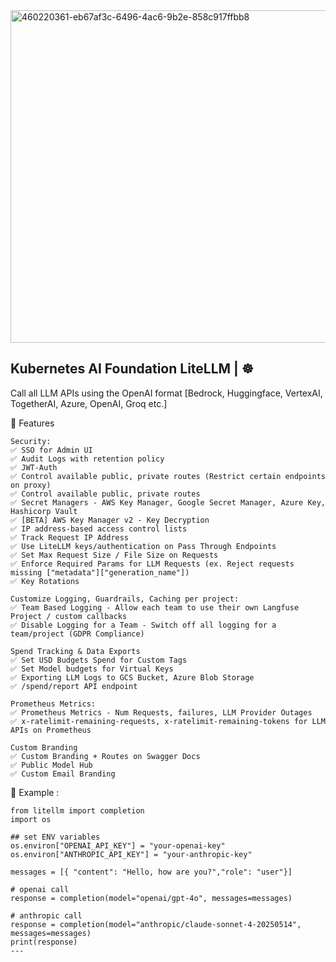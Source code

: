 <img width="960" height="532" alt="460220361-eb67af3c-6496-4ac6-9b2e-858c917ffbb8" src="https://github.com/user-attachments/assets/b1ddcc59-ca08-4c17-bb55-27645e55cf2f" />


## Kubernetes AI Foundation LiteLLM | ☸️
Call all LLM APIs using the OpenAI format [Bedrock, Huggingface, VertexAI, TogetherAI, Azure, OpenAI, Groq etc.] 

🎯 Features
```
Security:
✅ SSO for Admin UI
✅ Audit Logs with retention policy
✅ JWT-Auth
✅ Control available public, private routes (Restrict certain endpoints on proxy)
✅ Control available public, private routes
✅ Secret Managers - AWS Key Manager, Google Secret Manager, Azure Key, Hashicorp Vault
✅ [BETA] AWS Key Manager v2 - Key Decryption
✅ IP address‑based access control lists
✅ Track Request IP Address
✅ Use LiteLLM keys/authentication on Pass Through Endpoints
✅ Set Max Request Size / File Size on Requests
✅ Enforce Required Params for LLM Requests (ex. Reject requests missing ["metadata"]["generation_name"])
✅ Key Rotations

Customize Logging, Guardrails, Caching per project:
✅ Team Based Logging - Allow each team to use their own Langfuse Project / custom callbacks
✅ Disable Logging for a Team - Switch off all logging for a team/project (GDPR Compliance)

Spend Tracking & Data Exports
✅ Set USD Budgets Spend for Custom Tags
✅ Set Model budgets for Virtual Keys
✅ Exporting LLM Logs to GCS Bucket, Azure Blob Storage
✅ /spend/report API endpoint

Prometheus Metrics:
✅ Prometheus Metrics - Num Requests, failures, LLM Provider Outages
✅ x-ratelimit-remaining-requests, x-ratelimit-remaining-tokens for LLM APIs on Prometheus

Custom Branding
✅ Custom Branding + Routes on Swagger Docs
✅ Public Model Hub
✅ Custom Email Branding
```

🔨 Example : 

```
from litellm import completion
import os

## set ENV variables
os.environ["OPENAI_API_KEY"] = "your-openai-key"
os.environ["ANTHROPIC_API_KEY"] = "your-anthropic-key"

messages = [{ "content": "Hello, how are you?","role": "user"}]

# openai call
response = completion(model="openai/gpt-4o", messages=messages)

# anthropic call
response = completion(model="anthropic/claude-sonnet-4-20250514", messages=messages)
print(response)
---
